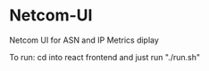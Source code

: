 # Netcom-UI
Netcom UI for ASN and IP Metrics diplay

To run:
cd into react frontend and just run "./run.sh"
